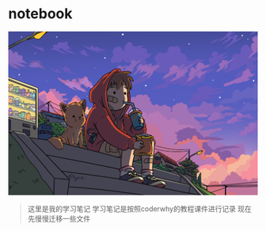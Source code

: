 # notebook

![](./.assets/wallhaven-rrodj7.jpg)

> 这里是我的学习笔记
> 学习笔记是按照coderwhy的教程课件进行记录
> 现在先慢慢迁移一些文件
>
> 


 
